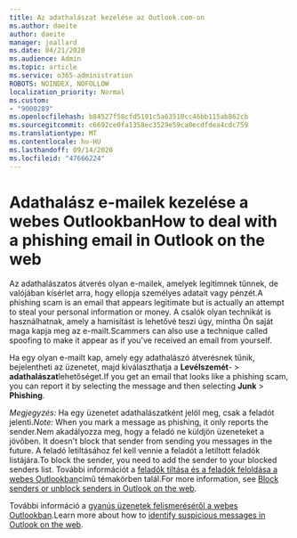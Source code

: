 ```yaml
---
title: Az adathalászat kezelése az Outlook.com-on
ms.author: daeite
author: daeite
manager: joallard
ms.date: 04/21/2020
ms.audience: Admin
ms.topic: article
ms.service: o365-administration
ROBOTS: NOINDEX, NOFOLLOW
localization_priority: Normal
ms.custom:
- "9000289"
ms.openlocfilehash: b84527f58cfd5101c5a63510cc46bb115ab862cb
ms.sourcegitcommit: c6692ce0fa1358ec3529e59ca0ecdfdea4cdc759
ms.translationtype: MT
ms.contentlocale: hu-HU
ms.lasthandoff: 09/14/2020
ms.locfileid: "47666224"
---
```

# <a name="how-to-deal-with-a-phishing-email-in-outlook-on-the-web"></a><span data-ttu-id="7e1e6-102">Adathalász e-mailek kezelése a webes Outlookban</span><span class="sxs-lookup"><span data-stu-id="7e1e6-102">How to deal with a phishing email in Outlook on the web</span></span>

<span data-ttu-id="7e1e6-103">Az adathalászatos átverés olyan e-mailek, amelyek legitimnek tűnnek, de valójában kísérlet arra, hogy ellopja személyes adatait vagy pénzét.</span><span class="sxs-lookup"><span data-stu-id="7e1e6-103">A phishing scam is an email that appears legitimate but is actually an attempt to steal your personal information or money.</span></span> <span data-ttu-id="7e1e6-104">A csalók olyan technikát is használhatnak, amely a hamisítást is lehetővé teszi úgy, mintha Ön saját maga kapja meg az e-mailt.</span><span class="sxs-lookup"><span data-stu-id="7e1e6-104">Scammers can also use a technique called spoofing to make it appear as if you've received an email from yourself.</span></span>

<span data-ttu-id="7e1e6-105">Ha egy olyan e-mailt kap, amely egy adathalászó átverésnek tűnik, bejelentheti az üzenetet, majd kiválaszthatja a **Levélszemét**-  >  **adathalászat**lehetőséget.</span><span class="sxs-lookup"><span data-stu-id="7e1e6-105">If you get an email that looks like a phishing scam, you can report it by selecting the message and then selecting **Junk** > **Phishing**.</span></span>

<span data-ttu-id="7e1e6-106">*Megjegyzés:* Ha egy üzenetet adathalászatként jelöl meg, csak a feladót jelenti.</span><span class="sxs-lookup"><span data-stu-id="7e1e6-106">*Note:* When you mark a message as phishing, it only reports the sender.</span></span><span data-ttu-id="7e1e6-107">Nem akadályozza meg, hogy a feladó ne küldjön üzeneteket a jövőben.</span><span class="sxs-lookup"><span data-stu-id="7e1e6-107"> It doesn't block that sender from sending you messages in the future.</span></span> <span data-ttu-id="7e1e6-108">A feladó letiltásához fel kell vennie a feladót a letiltott feladók listájára.</span><span class="sxs-lookup"><span data-stu-id="7e1e6-108">To block the sender, you need to add the sender to your blocked senders list.</span></span> <span data-ttu-id="7e1e6-109">További információt a [feladók tiltása és a feladók feloldása a webes Outlookban](https://support.office.com/article/9bf812d4-6995-4d19-901a-76d6e26939b0)című témakörben talál.</span><span class="sxs-lookup"><span data-stu-id="7e1e6-109">For more information, see [Block senders or unblock senders in Outlook on the web](https://support.office.com/article/9bf812d4-6995-4d19-901a-76d6e26939b0).</span></span>

<span data-ttu-id="7e1e6-110">További információ a [gyanús üzenetek felismeréséről a webes Outlookban](https://support.office.com/article/3d44102b-6ce3-4f7c-a359-b623bec82206).</span><span class="sxs-lookup"><span data-stu-id="7e1e6-110">Learn more about how to [identify suspicious messages in Outlook on the web](https://support.office.com/article/3d44102b-6ce3-4f7c-a359-b623bec82206).</span></span>